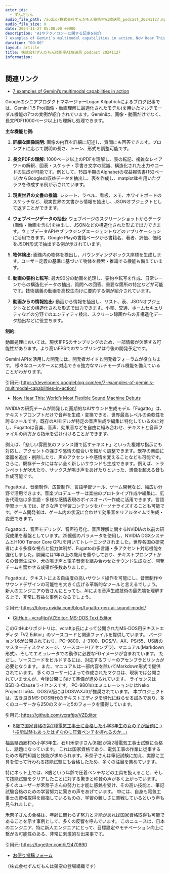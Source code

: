 ```yaml
---
actor_ids:
  - ずんだもん
audio_file_path: /audio/株式会社ずんだもん技術室AI放送局_podcast_20241127.mp3
audio_file_size: 0
date: 2024-11-27 05:00:00 +0900
description: 'AIやテクノロジーに関する記事を紹介  
7 examples of Gemini’s multimodal capabilities in action、Now Hear This: World’s Most Flexible Sound Machine Debuts、GitHub - vcraftjp/VZEditor: MS-DOS Text Editor、8歳で国家資格の第2種電気工事士に合格した小学3年生の女の子が話題に→｢技能試験もあったはずなのに圧着ペンチを握れるのか...｣'
duration: "00:00"
layout: article
title: 株式会社ずんだもん技術室AI放送局 podcast 20241127
information: 
---
```


## 関連リンク


- [7 examples of Gemini’s multimodal capabilities in action](https://developers.googleblog.com/en/7-examples-of-geminis-multimodal-capabilities-in-action/)  



GoogleのシニアプロダクトマネージャーLogan Kilpatrickによるブログ記事では、Gemini 1.5 Pro(画像・動画理解に最適化されたモデル)を用いたマルチモーダル機能の7つの実例が紹介されています。Geminiは、画像・動画だけでなく、長文PDF(1000ページ以上)も理解し処理できます。

**主な機能と例:**

1. **詳細な画像説明:** 画像の内容を詳細に記述し、質問にも回答できます。プロンプトに応じて説明の長さ、トーン、形式を調整可能です。

2. **長文PDFの理解:** 1000ページ以上のPDFを理解し、表の転記、複雑なレイアウトの解釈、図表・スケッチ・手書き文字の認識、構造化された出力やコードの生成が可能です。例として、15四半期のAlphabetの収益報告書(152ページ)からGoogleの収益データを抽出し、表を作成し、matplotlibを用いたグラフを作成する例が示されています。

3. **現実世界の文書の推論:** レシート、ラベル、看板、メモ、ホワイトボードのスケッチなど、現実世界の文書から情報を抽出し、JSONオブジェクトとして返すことができます。

4. **ウェブページデータの抽出:** ウェブページのスクリーンショットからデータ(画像・動画を含む)を抽出し、JSONなどの構造化された形式で出力できます。ウェブデータAPIやブラウジングエージェントなどのアプリケーションに活用できます。Google Playの書籍ページから書籍名、著者、評価、価格をJSON形式で抽出する例が示されています。

5. **物体検出:** 画像内の物体を検出し、バウンディングボックス座標を生成します。ユーザー定義の基準に基づいて物体を検索・推論する機能も備えています。

6. **動画の要約と転写:** 最大90分の動画を処理し、要約や転写を作成、日常シーンからの構造化データの抽出、質問への回答、重要な箇所の特定などが可能です。技術講義の動画を高校生向けに要約する例が紹介されています。

7. **動画からの情報抽出:** 動画から情報を抽出し、リスト、表、JSONオブジェクトなどの構造化された形式で出力できます。小売、交通、ホームセキュリティなどの分野でのエンティティ検出、スクリーン録画からの非構造化データ抽出などに役立ちます。


**制約:**

動画処理においては、現状1FPSのサンプリングのため、一部情報が欠落する可能性があります。より高いFPSでのサンプリングは今後の開発予定です。


Gemini APIを活用した開発には、開発者ガイドと開発者フォーラムが役立ちます。  様々なユースケースに対応できる強力なマルチモーダル機能を備えていることがわかります。


引用元: https://developers.googleblog.com/en/7-examples-of-geminis-multimodal-capabilities-in-action/


- [Now Hear This: World’s Most Flexible Sound Machine Debuts](https://blogs.nvidia.com/blog/fugatto-gen-ai-sound-model/)  



NVIDIAの研究チームが開発した画期的なAIサウンド生成モデル「Fugatto」は、テキストプロンプトだけで音声を生成・変換できる、世界最高レベルの柔軟性を誇るツールです。既存のAIモデルが特定の音声生成や編集に特化しているのに対し、Fugattoは音楽、音声、効果音などを自由に組み合わせ、テキストと音声ファイルの両方から指示を受け付けることができます。

例えば、「悲しい雰囲気のフランス語で話すテキスト」といった複雑な指示にも対応し、アクセントの強さや感情の度合いを細かく調整できます。既存の楽曲に楽器を追加・削除したり、声のアクセントや感情を変えることなども可能です。さらに、既存データにはない全く新しいサウンドも生成できます。例えば、トランペットが吠えたり、サックスが鳴き声をあげたりといった、想像を超える音も作成可能です。

Fugattoは、音楽制作、広告制作、言語学習ツール、ゲーム開発など、幅広い分野で活用できます。音楽プロデューサーは楽曲のプロトタイプ作成や編集に、広告代理店は多言語・多様な感情表現のボイスオーバー作成に活用できます。言語学習ツールでは、好きな声で学習コンテンツをパーソナライズすることも可能です。ゲーム開発者は、ゲーム内の状況に合わせて効果音をリアルタイムで生成・変更できます。

Fugattoは、音声モデリング、音声符号化、音声理解に関するNVIDIAの以前の研究成果を基盤としています。25億個のパラメータを使用し、NVIDIA DGXシステムとH100 Tensor Core GPUを用いてトレーニングされました。世界各国の研究者による多様な視点と協力体制が、Fugattoの多言語・多アクセント対応機能を強化しました。開発には1年以上の歳月を費やしており、テキストプロンプトからの音楽生成や、犬の鳴き声と電子音楽を組み合わせたサウンド生成など、開発チームを驚かせる成果が多数ありました。

Fugattoは、テキストによる自由度の高いサウンド操作を可能にし、音楽制作やサウンドデザインの可能性を大きく広げる革新的なツールと言えるでしょう。  新人のエンジニアの皆さんにとっても、AIによる音声生成技術の最先端を理解する上で、非常に有益な事例となるでしょう。


引用元: https://blogs.nvidia.com/blog/fugatto-gen-ai-sound-model/


- [GitHub - vcraftjp/VZEditor: MS-DOS Text Editor](https://github.com/vcraftjp/VZEditor)  



このGitHubリポジトリは、vcraftjp氏によって公開されたMS-DOS用テキストエディタ「VZ Editor」のソースコードと関連ファイルを提供しています。  バージョン1.6が公開されており、PC-9800、J-3100、DOS/V、AX、PS/55、US版のマスターディスクイメージ、ソースコード(アセンブラ)、マニュアル(Markdown形式)、そしてエミュレータでの動作に必要なFDイメージが含まれています。  ただし、ソースコードをビルドするには、対応するフリーのアセンブラとリンカが必要となります。  また、マニュアルは一部内容を除いてMarkdown形式で提供されています。  多くのユーザーによって作成されたマクロは、現状では公開されていませんが、今後公開に向けて準備が進められています。  ライセンスはBSD-3-Clauseライセンスです。  PC-9801のエミュレーションにはNeko Project II x64、DOS/V版にはDOSVAXJ3が推奨されています。  本プロジェクトは、古き良きMS-DOS時代のテキストエディタを現代に蘇らせる試みであり、多くのユーザーから250のスターと5のフォークを獲得しています。


引用元: https://github.com/vcraftjp/VZEditor


- [8歳で国家資格の第2種電気工事士に合格した小学3年生の女の子が話題に→｢技能試験もあったはずなのに圧着ペンチを握れるのか...｣](https://togetter.com/li/2470890)  


福島県西郷村の小学3年生、石川禾奈子さん(8歳)が第2種電気工事士試験に合格し、話題になっています。  これは国家資格であり、電気工事の作業に従事するための専門知識と技能が求められます。禾奈子さんは筆記試験に加え、実際に工具を使って行われる技能試験にも合格したため、多くの注目を集めています。

特にネット上では、8歳という年齢で圧着ペンチなどの工具を扱えること、そして技能試験をクリアしたことに対する驚きと称賛の声が多く上がっています。  多くのユーザーが禾奈子さんの努力と才能に感銘を受け、その高い技能と、筆記試験合格のための学習努力に驚きの声をあげています。  中には、自身も電気工事士の資格取得を目指しているものの、学習の難しさに苦戦しているという声も見られました。

禾奈子さんの合格は、年齢に関わらず努力と才能があれば国家資格取得も可能であることを示す事例として、多くの反響を呼んでいます。  このニュースは、日本のエンジニア、特に新人エンジニアにとって、目標設定やモチベーション向上に繋がる可能性のある、非常に刺激的な出来事です。


引用元: https://togetter.com/li/2470890



- [お便り投稿フォーム](https://forms.gle/ffg4JTfqdiqK62qf9)

（株式会社ずんだもんは架空の登場組織です）

